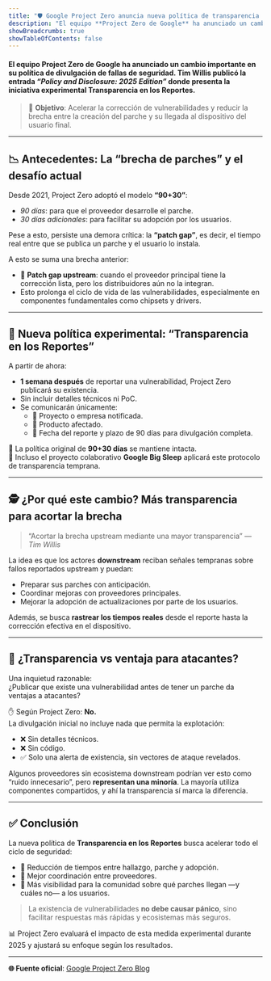 ```yaml
---
title: "🛡️ Google Project Zero anuncia nueva política de transparencia en divulgación de vulnerabilidades"
description: "El equipo **Project Zero de Google** ha anunciado un cambio importante en su política de divulgación de fallas de seguridad."
showBreadcrumbs: true
showTableOfContents: false
---
```



#### El equipo **Project Zero de Google** ha anunciado un cambio importante en su política de divulgación de fallas de seguridad. Tim Willis publicó la entrada _“Policy and Disclosure: 2025 Edition”_ donde presenta la iniciativa experimental **Transparencia en los Reportes**.

> 📌 **Objetivo**: Acelerar la corrección de vulnerabilidades y reducir la brecha entre la creación del parche y su llegada al dispositivo del usuario final.

---

## 📉 Antecedentes: La “brecha de parches” y el desafío actual

Desde 2021, Project Zero adoptó el modelo **“90+30”**:
- _90 días_: para que el proveedor desarrolle el parche.
- _30 días adicionales_: para facilitar su adopción por los usuarios.

Pese a esto, persiste una demora crítica: la **“patch gap”**, es decir, el tiempo real entre que se publica un parche y el usuario lo instala.

A esto se suma una brecha anterior:
- 🔁 **Patch gap upstream**: cuando el proveedor principal tiene la corrección lista, pero los distribuidores aún no la integran.
- Esto prolonga el ciclo de vida de las vulnerabilidades, especialmente en componentes fundamentales como chipsets y drivers.

---

## 🧪 Nueva política experimental: “Transparencia en los Reportes”

A partir de ahora:
- **1 semana después** de reportar una vulnerabilidad, Project Zero publicará su existencia.
- Sin incluir detalles técnicos ni PoC.
- Se comunicarán únicamente:
  - 🔹 Proyecto o empresa notificada.
  - 🔹 Producto afectado.
  - 🔹 Fecha del reporte y plazo de 90 días para divulgación completa.

📅 La política original de **90+30 días** se mantiene intacta.  
🧠 Incluso el proyecto colaborativo **Google Big Sleep** aplicará este protocolo de transparencia temprana.

---

## 🕵️ ¿Por qué este cambio? Más transparencia para acortar la brecha

> “Acortar la brecha upstream mediante una mayor transparencia” — *Tim Willis*

La idea es que los actores **downstream** reciban señales tempranas sobre fallos reportados upstream y puedan:
- Preparar sus parches con anticipación.
- Coordinar mejoras con proveedores principales.
- Mejorar la adopción de actualizaciones por parte de los usuarios.

Además, se busca **rastrear los tiempos reales** desde el reporte hasta la corrección efectiva en el dispositivo.

---

## 🔐 ¿Transparencia vs ventaja para atacantes?

Una inquietud razonable:  
¿Publicar que existe una vulnerabilidad antes de tener un parche da ventajas a atacantes?

✋ Según Project Zero: **No.**  
La divulgación inicial no incluye nada que permita la explotación:
- ❌ Sin detalles técnicos.
- ❌ Sin código.
- ✅ Solo una alerta de existencia, sin vectores de ataque revelados.

Algunos proveedores sin ecosistema downstream podrían ver esto como “ruido innecesario”, pero **representan una minoría**. La mayoría utiliza componentes compartidos, y ahí la transparencia sí marca la diferencia.

---

## ✅ Conclusión

La nueva política de **Transparencia en los Reportes** busca acelerar todo el ciclo de seguridad:
- 🚀 Reducción de tiempos entre hallazgo, parche y adopción.
- 🧩 Mejor coordinación entre proveedores.
- 🔎 Más visibilidad para la comunidad sobre qué parches llegan —y cuáles no— a los usuarios.

> La existencia de vulnerabilidades **no debe causar pánico**, sino facilitar respuestas más rápidas y ecosistemas más seguros.

📊 Project Zero evaluará el impacto de esta medida experimental durante 2025 y ajustará su enfoque según los resultados.

---

**🌐 Fuente oficial**: [Google Project Zero Blog](https://googleprojectzero.blogspot.com)
